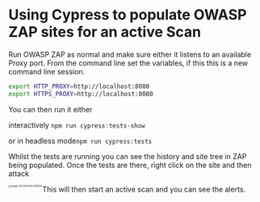 # Using Cypress to populate OWASP ZAP sites for an active Scan 

Run OWASP ZAP as normal and make sure either it listens to an  available Proxy port. From the command line set the variables, if this this is a new command line session. 

```bash
export HTTP_PROXY=http://localhost:8080
export HTTPS_PROXY=http://localhost:8080
```

You can then run it either  

interactively `npm run cypress:tests-show`

or in headless mode`npm run cypress:tests`

Whilst the tests are running you can see the history and site tree in ZAP being populated. Once the tests are there, right click on the site and then attack

<img align="left" src="/home/yanni/Documents/src/dast-cypress-zap/docs/images/owasp-zap-after-cypress-runs.png" alt="image-20230402153410108" style="zoom:33%;" />

This will then start an active scan and you can see the alerts.  


